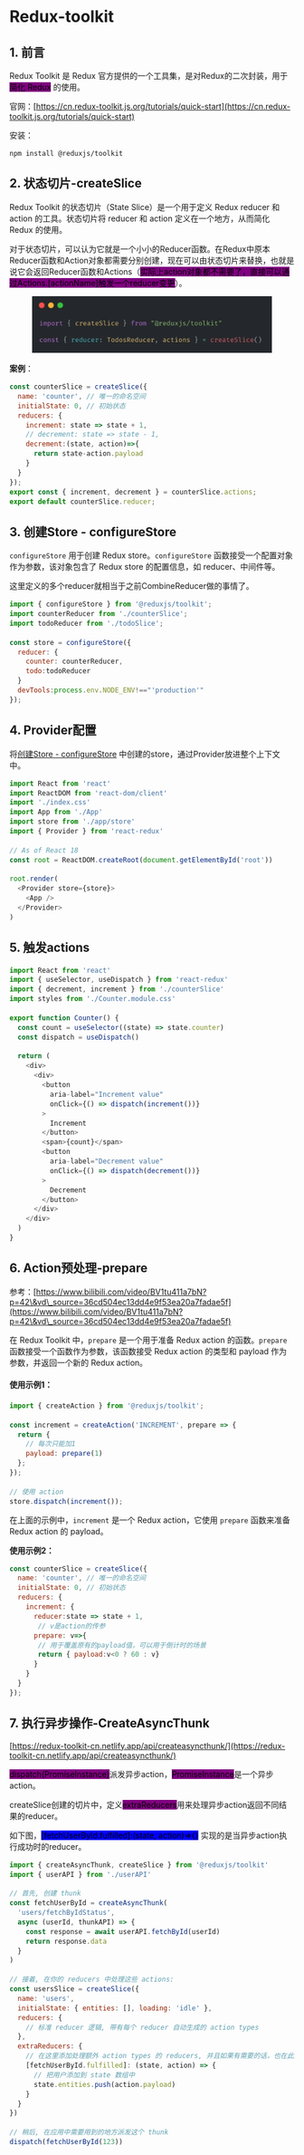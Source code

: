 # Redux-toolkit

## 1. 前言

Redux Toolkit 是 Redux 官方提供的一个工具集，是对Redux的二次封装，用于<mark style="background-color:purple;">简化 Redux</mark> 的使用。

官网：[https://cn.redux-toolkit.js.org/tutorials/quick-start](https://cn.redux-toolkit.js.org/tutorials/quick-start)

安装：

```
npm install @reduxjs/toolkit 
```



## 2. 状态切片-createSlice

Redux Toolkit 的状态切片（State Slice）是一个用于定义 Redux reducer 和 action 的工具。状态切片将 reducer 和 action 定义在一个地方，从而简化 Redux 的使用。

对于状态切片，可以认为它就是一个小小的Reducer函数。在Redux中原本Reducer函数和Action对象都需要分别创建，现在可以由状态切片来替换，也就是说它会返回Reducer函数和Actions（<mark style="background-color:purple;">实际上action对象都不需要了，直接可以通过Actions.\[actionName]触发一个reducer变更</mark>）。



<figure><img src="../.gitbook/assets/截屏2024-09-18 22.53.23.png" alt=""><figcaption></figcaption></figure>

**案例**：

```javascript
const counterSlice = createSlice({
  name: 'counter', // 唯一的命名空间
  initialState: 0, // 初始状态
  reducers: {
    increment: state => state + 1,
    // decrement: state => state - 1,
    decrement:(state, action)=>{
      return state-action.payload
    }
  }
});
export const { increment, decrement } = counterSlice.actions;
export default counterSlice.reducer;
```



## 3. 创建Store - configureStore

`configureStore` 用于创建 Redux store。`configureStore` 函数接受一个配置对象作为参数，该对象包含了 Redux store 的配置信息，如 reducer、中间件等。

这里定义的多个reducer就相当于之前CombineReducer做的事情了。

```javascript
import { configureStore } from '@reduxjs/toolkit';
import counterReducer from './counterSlice';
import todoReducer from './todoSlice';

const store = configureStore({
  reducer: {
    counter: counterReducer,
    todo:todoReducer
  }
  devTools:process.env.NODE_ENV!=="'production'"
});
```

## 4. Provider配置

将[创建Store - configureStore](redux-toolkit.md#id-3.-chuang-jian-store-configurestore) 中创建的store，通过Provider放进整个上下文中。

```javascript
import React from 'react'
import ReactDOM from 'react-dom/client'
import './index.css'
import App from './App'
import store from './app/store'
import { Provider } from 'react-redux'

// As of React 18
const root = ReactDOM.createRoot(document.getElementById('root'))

root.render(
  <Provider store={store}>
    <App />
  </Provider>
)
```

## 5. 触发actions

```javascript
import React from 'react'
import { useSelector, useDispatch } from 'react-redux'
import { decrement, increment } from './counterSlice'
import styles from './Counter.module.css'

export function Counter() {
  const count = useSelector((state) => state.counter)
  const dispatch = useDispatch()

  return (
    <div>
      <div>
        <button
          aria-label="Increment value"
          onClick={() => dispatch(increment())}
        >
          Increment
        </button>
        <span>{count}</span>
        <button
          aria-label="Decrement value"
          onClick={() => dispatch(decrement())}
        >
          Decrement
        </button>
      </div>
    </div>
  )
}
```

## 6. Action预处理-prepare

参考：[https://www.bilibili.com/video/BV1tu411a7bN?p=42\&vd\_source=36cd504ec13dd4e9f53ea20a7fadae5f](https://www.bilibili.com/video/BV1tu411a7bN?p=42\&vd\_source=36cd504ec13dd4e9f53ea20a7fadae5f)

在 Redux Toolkit 中，`prepare` 是一个用于准备 Redux action 的函数。`prepare` 函数接受一个函数作为参数，该函数接受 Redux action 的类型和 payload 作为参数，并返回一个新的 Redux action。

#### 使用示例1：

```javascript
import { createAction } from '@reduxjs/toolkit';

const increment = createAction('INCREMENT', prepare => {
  return {
    // 每次只能加1
    payload: prepare(1)
  };
});

// 使用 action
store.dispatch(increment());

```

在上面的示例中，`increment` 是一个 Redux action，它使用 `prepare` 函数来准备 Redux action 的 payload。

**使用示例2：**

```javascript
const counterSlice = createSlice({
  name: 'counter', // 唯一的命名空间
  initialState: 0, // 初始状态
  reducers: {
    increment: {
      reducer:state => state + 1,
       // v是action的传参
      prepare: v=>{
       // 用于覆盖原有的payload值，可以用于倒计时的场景
       return { payload:v<0 ? 60 : v}
      }
    }
  }
});
```



## 7. 执行异步操作-CreateAsyncThunk

[https://redux-toolkit-cn.netlify.app/api/createasyncthunk/](https://redux-toolkit-cn.netlify.app/api/createasyncthunk/)

<mark style="background-color:purple;">dispatch(PromiseInstance)</mark>派发异步action，<mark style="background-color:purple;">PromiseInstance</mark>是一个异步action。

createSlice创建的切片中，定义<mark style="background-color:purple;">extraReducers</mark>用来处理异步action返回不同结果的reducer。

如下图，<mark style="background-color:blue;">\[fetchUserById.fulfilled]:(state, action)=>{}</mark> 实现的是当异步action执行成功时的reducer。

```javascript
import { createAsyncThunk, createSlice } from '@reduxjs/toolkit'
import { userAPI } from './userAPI'

// 首先, 创建 thunk
const fetchUserById = createAsyncThunk(
  'users/fetchByIdStatus',
  async (userId, thunkAPI) => {
    const response = await userAPI.fetchById(userId)
    return response.data
  }
)

// 接着, 在你的 reducers 中处理这些 actions:
const usersSlice = createSlice({
  name: 'users',
  initialState: { entities: [], loading: 'idle' },
  reducers: {
    // 标准 reducer 逻辑, 带有每个 reducer 自动生成的 action types
  },
  extraReducers: {
    // 在这里添加处理额外 action types 的 reducers, 并且如果有需要的话，也在此处理加载状态
    [fetchUserById.fulfilled]: (state, action) => {
      // 把用户添加到 state 数组中
      state.entities.push(action.payload)
    }
  }
})

// 稍后, 在应用中需要用到的地方派发这个 thunk
dispatch(fetchUserById(123))
```

